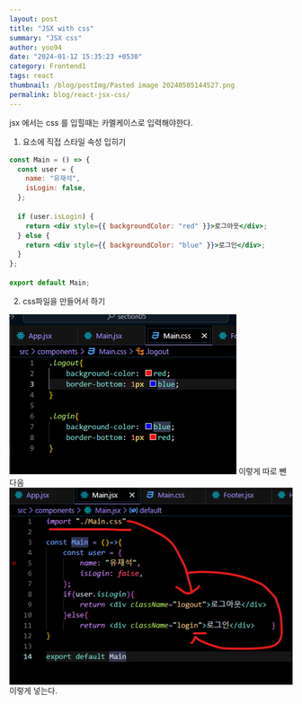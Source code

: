 ```yaml
---
layout: post
title: "JSX with css"
summary: "JSX css"
author: yoo94
date: "2024-01-12 15:35:23 +0530"
category: Frontend1
tags: react
thumbnail: /blog/postImg/Pasted image 20240505144527.png
permalink: blog/react-jsx-css/
---
```


jsx 에서는 css 를 입힐때는 카멜케이스로 입력해야한다.

1. 요소에 직접 스타일 속성 입히기

```jsx
const Main = () => {
  const user = {
    name: "유재석",
    isLogin: false,
  };

  if (user.isLogin) {
    return <div style={{ backgroundColor: "red" }}>로그아웃</div>;
  } else {
    return <div style={{ backgroundColor: "blue" }}>로그인</div>;
  }
};

export default Main;
```

2. css파일을 만들어서 하기
   <div style="display: flex; justify-content: center;">
  <img src="/blog/postImg/Pasted image 20240505150240.png" alt="Pasted image 20240505150240.png" style="max-width:100%;; height:70%;">
</div>
   이렇게 따로 뺀다음
   <div style="display: flex; justify-content: center;">
  <img src="/blog/postImg/Pasted image 20240505150347.png" alt="Pasted image 20240505150347.png" style="max-width:100%;; height:70%;">
</div>
   이렇게 넣는다.
